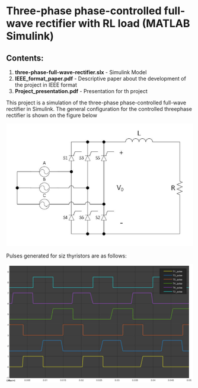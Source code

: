 # Three-phase phase-controlled full-wave rectifier with RL load (MATLAB Simulink)
## Contents:
1) **three-phase-full-wave-rectifier.slx** - Simulink Model
2) **IEEE_format_paper.pdf** - Descriptive paper about the development of the project in IEEE format
3) **Project_presentation.pdf** - Presentation for th project


This project is a simulation of the three-phase phase-controlled full-wave rectifier in Simulink. The general configuration for the controlled threephase
rectifier is shown on the figure below

![Controlled three-phase rectifier](rl_load.JPG)

Pulses generated for siz thyristors are as follows:

![Thyristor pulses](pulse.jpg)
